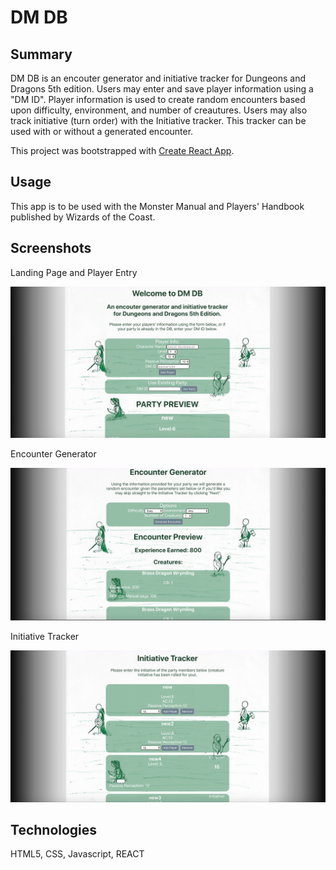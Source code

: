 # DM DB

## Summary
DM DB is an encouter generator and initiative tracker for Dungeons and Dragons 5th edition. Users may enter and save player information using a "DM ID". Player information is used to create random encounters based upon difficulty, environment, and number of creautures. Users may also track initiative (turn order) with the Initiative tracker. This tracker can be used with or without a generated encounter.

This project was bootstrapped with [Create React App](https://github.com/facebook/create-react-app).

## Usage
This app is to be used with the Monster Manual and Players' Handbook published by Wizards of the Coast.

## Screenshots

Landing Page and Player Entry

![landing page](https://github.com/wades1248/DM-DB/blob/master/Screen%20Shot%202019-07-30%20at%208.52.58%20PM.png?raw=true)

Encounter Generator

![encounter generator](https://github.com/wades1248/DM-DB/blob/master/Screen%20Shot%202019-07-30%20at%208.51.47%20PM.png?raw=true)

Initiative Tracker

![initiative tracker](https://github.com/wades1248/DM-DB/blob/master/Screen%20Shot%202019-07-30%20at%208.53.55%20PM.png?raw=true)

## Technologies

HTML5, CSS, Javascript, REACT
